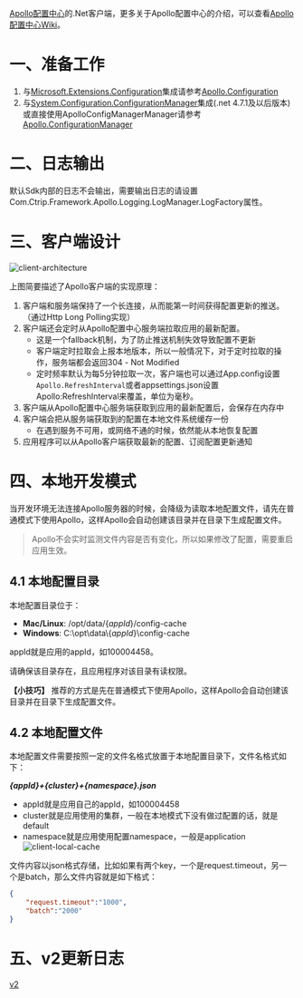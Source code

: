 ﻿[Apollo配置中心](https://github.com/ctripcorp/apollo)的.Net客户端，更多关于Apollo配置中心的介绍，可以查看[Apollo配置中心Wiki](https://github.com/ctripcorp/apollo/wiki)。

# 一、准备工作

1. 与[Microsoft.Extensions.Configuration](https://docs.microsoft.com/zh-cn/aspnet/core/fundamentals/configuration/)集成请参考[Apollo.Configuration](https://github.com/ctripcorp/apollo.net/blob/dotnet-core/Apollo.Configuration/README.md)
2. 与[System.Configuration.ConfigurationManager](https://docs.microsoft.com/zh-cn/dotnet/api/system.configuration.configurationbuilder)集成(.net 4.7.1及以后版本)或直接使用ApolloConfigManagerManager请参考[Apollo.ConfigurationManager](https://github.com/ctripcorp/apollo.net/blob/dotnet-core/Apollo.ConfigurationManager/README.md)

# 二、日志输出

默认Sdk内部的日志不会输出，需要输出日志的请设置Com.Ctrip.Framework.Apollo.Logging.LogManager.LogFactory属性。

# 三、客户端设计
![client-architecture](https://github.com/ctripcorp/apollo/raw/master/doc/images/client-architecture.png)

上图简要描述了Apollo客户端的实现原理：

1. 客户端和服务端保持了一个长连接，从而能第一时间获得配置更新的推送。（通过Http Long Polling实现）
2. 客户端还会定时从Apollo配置中心服务端拉取应用的最新配置。
    * 这是一个fallback机制，为了防止推送机制失效导致配置不更新
    * 客户端定时拉取会上报本地版本，所以一般情况下，对于定时拉取的操作，服务端都会返回304 - Not Modified
    * 定时频率默认为每5分钟拉取一次，客户端也可以通过App.config设置`Apollo.RefreshInterval`或者appsettings.json设置Apollo:RefreshInterval来覆盖，单位为毫秒。
3. 客户端从Apollo配置中心服务端获取到应用的最新配置后，会保存在内存中
4. 客户端会把从服务端获取到的配置在本地文件系统缓存一份
    * 在遇到服务不可用，或网络不通的时候，依然能从本地恢复配置
5. 应用程序可以从Apollo客户端获取最新的配置、订阅配置更新通知

# 四、本地开发模式

当开发环境无法连接Apollo服务器的时候，会降级为读取本地配置文件，请先在普通模式下使用Apollo，这样Apollo会自动创建该目录并在目录下生成配置文件。

> Apollo不会实时监测文件内容是否有变化，所以如果修改了配置，需要重启应用生效。

## 4.1 本地配置目录
本地配置目录位于：
* **Mac/Linux**: /opt/data/{_appId_}/config-cache
* **Windows**: C:\opt\data\\{_appId_}\config-cache

appId就是应用的appId，如100004458。

请确保该目录存在，且应用程序对该目录有读权限。

**【小技巧】** 推荐的方式是先在普通模式下使用Apollo，这样Apollo会自动创建该目录并在目录下生成配置文件。

## 4.2 本地配置文件
本地配置文件需要按照一定的文件名格式放置于本地配置目录下，文件名格式如下：

**_{appId}+{cluster}+{namespace}.json_**

* appId就是应用自己的appId，如100004458
* cluster就是应用使用的集群，一般在本地模式下没有做过配置的话，就是default
* namespace就是应用使用配置namespace，一般是application
![client-local-cache](https://raw.githubusercontent.com/ctripcorp/apollo/master/doc/images/apollo-net-config-cache.png)

文件内容以json格式存储，比如如果有两个key，一个是request.timeout，另一个是batch，那么文件内容就是如下格式：
```json
{
    "request.timeout":"1000",
    "batch":"2000"
}
```

# 五、v2更新日志

[v2](https://github.com/ctripcorp/apollo.net/releases/tag/v2.0.0)
